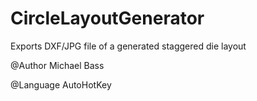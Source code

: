 # CircleLayoutGenerator
Exports DXF/JPG file of a generated staggered die layout

@Author 
Michael Bass

@Language
AutoHotKey
